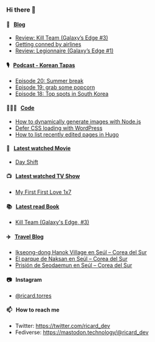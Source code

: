 ### Hi there 👋

#### 📝 &nbsp;&nbsp;[Blog](https://ricard.blog)

- [Review: Kill Team (Galaxy’s Edge #3)](https://ricard.blog/review/kill-team/)
- [Getting conned by airlines](https://ricard.blog/rant/getting-conned-by-airlines/)
- [Review: Legionnaire (Galaxy’s Edge #1)](https://ricard.blog/review/legionnaire/)

#### 🎙 &nbsp;&nbsp;[Podcast - Korean Tapas](https://koreantapas.show/)

- [Episode 20: Summer break](https://anchor.fm/korean-tapas/episodes/Episode-20-Summer-break-e1m0mtv)
- [Episode 19: grab some popcorn](https://anchor.fm/korean-tapas/episodes/Episode-19-grab-some-popcorn-e1l68ul)
- [Episode 18: Top spots in South Korea](https://anchor.fm/korean-tapas/episodes/Episode-18-Top-spots-in-South-Korea-e1k57la)

#### 👨🏻‍💻 &nbsp;&nbsp;[Code](https://ricard.dev)

- [How to dynamically generate images with Node.js](https://ricard.dev/how-to-dynamically-generate-images-with-node-js/)
- [Defer CSS loading with WordPress](https://ricard.dev/defer-css-loading-with-wordpress/)
- [How to list recently edited pages in Hugo](https://ricard.dev/how-to-list-recently-edited-pages-in-hugo/)

#### 🍿 &nbsp;&nbsp;[Latest watched Movie](https://quicoto.github.io/reviews/movies/)

- [Day Shift](https://quicoto.github.io/reviews/movies/day-shift/)

#### 📺 &nbsp;&nbsp;[Latest watched TV Show](https://quicoto.github.io/reviews/tv-shows)

- [My First First Love 1x7](https://quicoto.github.io/reviews/tv-shows/my-first-first-love/1x7)

#### 📚 &nbsp;&nbsp;[Latest read Book](https://ricard.blog/books/)

- [Kill Team (Galaxy&#39;s Edge, #3)](https://www.goodreads.com/review/show/4828619476?utm_medium=api&amp;utm_source=rss)

#### ✈️ &nbsp;&nbsp;[Travel Blog](https://www.quicoto.com/)

- [Ikseong-dong Hanok Village en Seúl – Corea del Sur](https://www.quicoto.com/ikseong-dong-hanok-village-seul/)
- [El parque de Naksan en Seúl – Corea del Sur](https://www.quicoto.com/parque-naksan-seul/)
- [Prisión de Seodaemun en Seúl – Corea del Sur](https://www.quicoto.com/prision-seodaemun-seul/)

#### 📷 &nbsp;&nbsp;Instagram
- [@ricard.torres](https://www.instagram.com/ricard.torres/)

#### 📫 &nbsp;&nbsp;How to reach me

- Twitter: https://twitter.com/ricard_dev
- Fediverse: https://mastodon.technology/@ricard_dev
